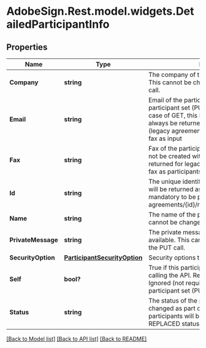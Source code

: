 # AdobeSign.Rest.model.widgets.DetailedParticipantInfo
## Properties

Name | Type | Description | Notes
------------ | ------------- | ------------- | -------------
**Company** | **string** | The company of the participant, if available. This cannot be changed as part of the PUT call. | [optional] 
**Email** | **string** | Email of the participant. In case of modifying a participant set (PUT) this is a required field. In case of GET, this is the required field and will always be returned unless it is a fax workflow (legacy agreements) that were created using fax as input | [optional] 
**Fax** | **string** | Fax of the participant. New Agreements can not be created with fax option. This is only returned for legacy agreements created with fax as participants | [optional] 
**Id** | **string** | The unique identifier of the participant. This will be returned as part of Get call but is not mandatory to be passed as part of PUT call for agreements/{id}/members/participantSets/{id}. | [optional] 
**Name** | **string** | The name of the participant, if available. This cannot be changed as part of the PUT call. | [optional] 
**PrivateMessage** | **string** | The private message of the participant, if available. This cannot be changed as part of the PUT call. | [optional] 
**SecurityOption** | [**ParticipantSecurityOption**](ParticipantSecurityOption.md) | Security options that apply to the participant. | [optional] 
**Self** | **bool?** | True if this participant is the same user that is calling the API. Returned as part of Get. Ignored (not required) if modifying a participant set (PUT). | [optional] 
**Status** | **string** | The status of the participant. This cannot be changed as part of the PUT call. New participants will be ignored if added with a REPLACED status. | [optional] 

[[Back to Model list]](../README.md#documentation-for-models) [[Back to API list]](../README.md#documentation-for-api-endpoints) [[Back to README]](../README.md)

